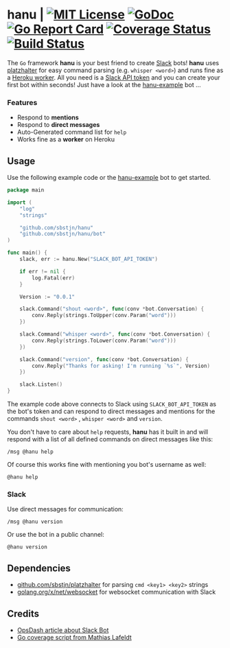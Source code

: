 # hanu | [![MIT License](https://img.shields.io/github/license/sbstjn/hanu.svg?maxAge=3600)](https://github.com/sbstjn/hanu/blob/master/LICENSE.md) [![GoDoc](https://godoc.org/github.com/sbstjn/hanu?status.svg)](https://godoc.org/github.com/sbstjn/hanu) [![Go Report Card](https://goreportcard.com/badge/github.com/sbstjn/hanu)](https://goreportcard.com/report/github.com/sbstjn/hanu) [![Coverage Status](https://coveralls.io/repos/github/sbstjn/hanu/badge.svg)](https://coveralls.io/github/sbstjn/hanu) [![Build Status](https://travis-ci.org/sbstjn/hanu.svg?branch=master)](https://travis-ci.org/sbstjn/hanu)

The `Go` framework **hanu** is your best friend to create [Slack](https://slackhq.com) bots! **hanu** uses [platzhalter](https://github.com/sbstjn/platzhalter) for easy command parsing (e.g. `whisper <word>`) and runs fine as a [Heroku worker](https://devcenter.heroku.com/articles/background-jobs-queueing). All you need is a [Slack API token](https://api.slack.com/bot-users) and you can create your first bot within seconds! Just have a look at the [hanu-example](https://github.com/sbstjn/hanu-example) bot …

### Features

- Respond to **mentions**
- Respond to **direct messages**
- Auto-Generated command list for `help`
- Works fine as a **worker** on Heroku

## Usage

Use the following example code or the [hanu-example](https://github.com/sbstjn/hanu-example) bot to get started.

```go
package main

import (
	"log"
	"strings"

	"github.com/sbstjn/hanu"
	"github.com/sbstjn/hanu/bot"
)

func main() {
	slack, err := hanu.New("SLACK_BOT_API_TOKEN")

	if err != nil {
		log.Fatal(err)
	}

	Version := "0.0.1"

	slack.Command("shout <word>", func(conv *bot.Conversation) {
		conv.Reply(strings.ToUpper(conv.Param("word")))
	})

	slack.Command("whisper <word>", func(conv *bot.Conversation) {
		conv.Reply(strings.ToLower(conv.Param("word")))
	})

	slack.Command("version", func(conv *bot.Conversation) {
		conv.Reply("Thanks for asking! I'm running `%s`", Version)
	})

	slack.Listen()
}
```

The example code above connects to Slack using `SLACK_BOT_API_TOKEN` as the bot's token and can respond to direct messages and mentions for the commands `shout <word>` , `whisper <word>` and `version`.

You don't have to care about `help` requests, **hanu** has it built in and will respond with a list of all defined commands on direct messages like this:

```
/msg @hanu help
```

Of course this works fine with mentioning you bot's username as well:

```
@hanu help
```

### Slack

Use direct messages for communication:

```
/msg @hanu version
```

Or use the bot in a public channel:

```
@hanu version
```


## Dependencies

 - [github.com/sbstjn/platzhalter](https://github.com/sbstjn/platzhalter) for parsing `cmd <key1> <key2>` strings
 - [golang.org/x/net/websocket](http://golang.org/x/net/websocket) for websocket communication with Slack

## Credits
 * [OpsDash article about Slack Bot](https://www.opsdash.com/blog/slack-bot-in-golang.html)
 * [Go coverage script from Mathias Lafeldt](https://mlafeldt.github.io/blog/test-coverage-in-go/)
